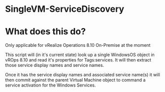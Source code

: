 # SingleVM-ServiceDiscovery

# What does this do?

Only applicable for vRealize Operations 8.10 On-Premise at the moment

This script will (in it's current state) look up a single WindowsOS object in vROps 8.10 and read it's properties for Tags:services. It will then extract those service display names and service names.

Once it has the service display names and associated service name(s) it will then commit against the parent Virtual Machine object to command a service activation for the Windows Services.